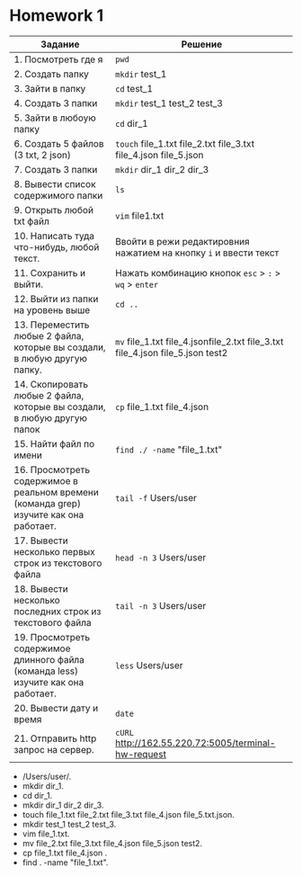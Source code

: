 # Homework 1

| Задание | Решение |
|---------|---------|
|1. Посмотреть где я|`pwd`|
|2. Создать папку|`mkdir` test_1|
|3. Зайти в папку|`cd` test_1|
|4. Создать 3 папки|`mkdir` test_1 test_2 test_3|
|5. Зайти в любоую папку|`cd` dir_1|
|6. Создать 5 файлов (3 txt, 2 json)|`touch` file_1.txt file_2.txt file_3.txt file_4.json file_5.json|
|7. Создать 3 папки|`mkdir` dir_1 dir_2 dir_3|
|8. Вывести список содержимого папки|`ls`|
|9. Открыть любой txt файл|`vim` file1.txt |
|10. Написать туда что-нибудь, любой текст.| Ввойти в режи редактировния нажатием на кнопку `i` и ввести текст|
|11. Сохранить и выйти.| Нажать комбинацию кнопок `esc` > `:` > `wq` > `enter`|
|12. Выйти из папки на уровень выше|`cd ..`|
|13. Переместить любые 2 файла, которые вы создали, в любую другую папку.|`mv` file_1.txt file_4.jsonfile_2.txt file_3.txt file_4.json file_5.json test2|
|14. Скопировать любые 2 файла, которые вы создали, в любую другую папок|`cp`  file_1.txt file_4.json|
|15. Найти файл по имени|`find ./ -name` "file_1.txt"|
|16. Просмотреть содержимое в реальном времени (команда grep) изучите как она работает.|`tail -f` Users/user|
|17. Вывести несколько первых строк из текстового файла|`head -n 3` Users/user|
|18. Вывести несколько последних строк из текстового файла|`tail -n 3` Users/user|
|19. Просмотреть содержимое длинного файла (команда less) изучите как она работает.|`less` Users/user|
|20. Вывести дату и время|`date`|
|21. Отправить http запрос на сервер.|`cURL` http://162.55.220.72:5005/terminal-hw-request|


  * /Users/user/.
  * mkdir dir_1.
  * cd dir_1. 
  * mkdir dir_1 dir_2 dir_3. 
  * touch file_1.txt file_2.txt file_3.txt file_4.json file_5.txt.json. 
  * mkdir test_1 test_2 test_3. 
  * vim file_1.txt.
  * mv file_2.txt file_3.txt file_4.json file_5.json test2.
  * cp file_1.txt file_4.json .
  * find . -name "file_1.txt". 
